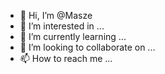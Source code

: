 - 👋 Hi, I’m @Masze
- 👀 I’m interested in ...
- 🌱 I’m currently learning ...
- 💞️ I’m looking to collaborate on ...
- 📫 How to reach me ...

<!---
Masze/Masze is a ✨ special ✨ repository because its `README.md` (this file) appears on your GitHub profile.
You can click the Preview link to take a look at your changes.
--->
